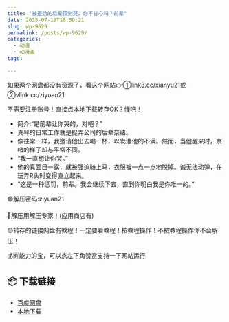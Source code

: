 ```yaml
---
title: "被差劲的后辈顶到哭，你不甘心吗？前辈"
date: 2025-07-18T18:50:21
slug: wp-9629
permalink: /posts/wp-9629/
categories:
  - 动漫
  - 动漫盖
tags:

---
```


如果两个网盘都没有资源了，看这个网站👉①link3.cc/xianyu21或②vlink.cc/ziyuan21

不需要注册账号！直接点本地下载转存OK？懂吧！

*   简介:“是前辈让你哭的，对吧？”
*   真琴的日常工作就是捉弄公司的后辈奈绪。
*   像往常一样，我邀请他出去喝一杯，以发泄他的不满。然而，当他醒来时，奈绪的样子却与平常不同。
*   “我一直想让你哭。”
*   他的真面目一露，就被强迫骑上马，衣服被一点一点地脱掉。诚无法动弹，在玩弄R头时变得直立起来。
*   “这是一种惩罚，前辈。我会继续下去，直到你明白我是你唯一的。”

🟢解压密码:ziyuan21

🔵解压用解压专家！(应用商店有)

🟡转存的链接网盘有教程！一定要看教程！按教程操作！不按教程操作你不会解压！

💰🈶能力的宝，可以点左下角赞赏支持一下网站运行

## 📦 下载链接
- [百度网盘](https://blziyuan21.com/pay-download/9629?key=08696e6431&down_id=0)
- [本地下载](https://blziyuan21.com/pay-download/9629?key=08696e6431&down_id=1)


